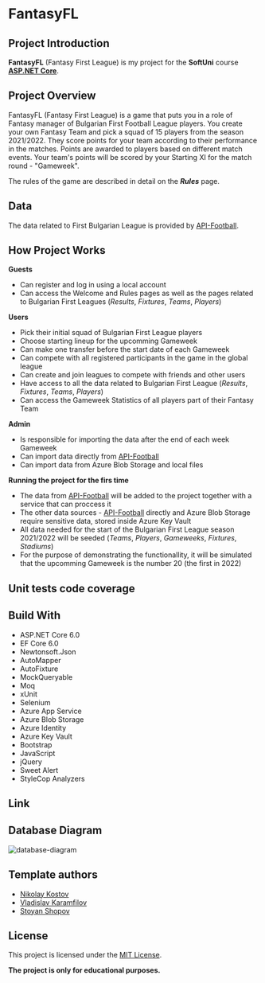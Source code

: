 # FantasyFL

## Project Introduction ##
 
**FantasyFL** (Fantasy First League) is my project for the **SoftUni** course [**ASP.NET Core**](https://softuni.bg/trainings/3593/csharp-web-basics-basics-january-2022).

## Project Overview ##

FantasyFL (Fantasy First League) is a game that puts you in a role of Fantasy manager of Bulgarian First Football League players. You create your own Fantasy Team and pick a squad of 15 players from the season 2021/2022. They score points for your team according to their performance in the matches. Points are awarded to players based on different match events. Your team's points will be scored by your Starting XI for the match round - "Gameweek".

The rules of the game are described in detail on the _**Rules**_ page.

## Data ##

The data related to First Bulgarian League is provided by [API-Football](https://www.api-football.com/).

## How Project Works ##

**Guests**
* Can register and log in using a local account
* Can access the Welcome and Rules pages as well as the pages related to Bulgarian First Leagues (_Results_, _Fixtures_, _Teams_, _Players_) 

**Users**
* Pick their initial squad of Bulgarian First League players
* Choose starting lineup for the upcomming Gameweek
* Can make one transfer before the start date of each Gameweek
* Can compete with all registered participants in the game in the global league
* Can create and join leagues to compete with friends and other users
* Have access to all the data related to Bulgarian First League (_Results_, _Fixtures_, _Teams_, _Players_)
* Can access the Gameweek Statistics of all players part of their Fantasy Team

**Admin**
* Is responsible for importing the data after the end of each week Gameweek
* Can import data directly from [API-Football](https://www.api-football.com/)
* Can import data from Azure Blob Storage and local files

**Running the project for the firs time**
* The data from [API-Football](https://www.api-football.com/) will be added to the project together with a service that can proccess it
* The other data sources - [API-Football](https://www.api-football.com/) directly and Azure Blob Storage require sensitive data, stored inside Azure Key Vault
* All data needed for the start of the Bulgarian First League season 2021/2022 will be seeded (_Teams_, _Players_, _Gameweeks_, _Fixtures_, _Stadiums_)
* For the purpose of demonstrating the functionallity, it will be simulated that the upcomming Gameweek is the number 20 (the first in 2022)

## Unit tests code coverage ##

## Build With ##

* ASP.NET Core 6.0
* EF Core 6.0
* Newtonsoft.Json
* AutoMapper
* AutoFixture
* MockQueryable
* Moq
* xUnit
* Selenium
* Azure App Service
* Azure Blob Storage
* Azure Identity
* Azure Key Vault
* Bootstrap
* JavaScript
* jQuery
* Sweet Alert
* StyleCop Analyzers

## Link ##

## Database Diagram ##

![database-diagram](https://user-images.githubusercontent.com/62556633/162214252-db4c9924-594f-437a-a3fe-b12c9cf7e0c1.png)

## Template authors ##

- [Nikolay Kostov](https://github.com/NikolayIT)
- [Vladislav Karamfilov](https://github.com/vladislav-karamfilov)
- [Stoyan Shopov](https://github.com/StoyanShopov)

## License ##

This project is licensed under the [MIT License](LICENSE).

**The project is only for educational purposes.**
